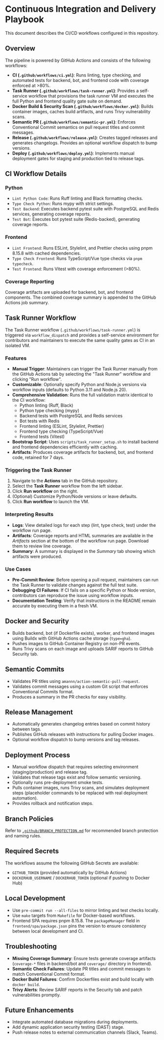 # Continuous Integration and Delivery Playbook

This document describes the CI/CD workflows configured in this repository.

## Overview

The pipeline is powered by GitHub Actions and consists of the following workflows:

- **CI (`.github/workflows/ci.yml`)**: Runs linting, type checking, and automated tests for backend, bot, and frontend code with coverage enforced at >80%.
- **Task Runner (`.github/workflows/task-runner.yml`)**: Provides a self-service workflow that provisions the task runner VM and executes the full Python and frontend quality gate suite on demand.
- **Docker Build & Security Scan (`.github/workflows/docker.yml`)**: Builds container images, caches build artifacts, and runs Trivy vulnerability scans.
- **Semantic PR (`.github/workflows/semantic-pr.yml`)**: Enforces Conventional Commit semantics on pull request titles and commit messages.
- **Release (`.github/workflows/release.yml`)**: Creates tagged releases and generates changelogs. Provides an optional workflow dispatch to bump versions.
- **Deploy (`.github/workflows/deploy.yml`)**: Implements manual deployment gates for staging and production tied to release tags.

## CI Workflow Details

### Python

- `Lint Python Code`: Runs Ruff linting and Black formatting checks.
- `Type Check Python`: Runs mypy with strict settings.
- `Test Backend`: Executes backend pytest suite with PostgreSQL and Redis services, generating coverage reports.
- `Test Bot`: Executes bot pytest suite (Redis-backed), generating coverage reports.

### Frontend

- `Lint Frontend`: Runs ESLint, Stylelint, and Prettier checks using pnpm 8.15.8 with cached dependencies.
- `Type Check Frontend`: Runs TypeScript/Vue type checks via `pnpm typecheck`.
- `Test Frontend`: Runs Vitest with coverage enforcement (>80%).

### Coverage Reporting

Coverage artifacts are uploaded for backend, bot, and frontend components. The combined coverage summary is appended to the GitHub Actions job summary.

## Task Runner Workflow

The Task Runner workflow (`.github/workflows/task-runner.yml`) is triggered via `workflow_dispatch` and provides a self-service environment for contributors and maintainers to execute the same quality gates as CI in an isolated VM.

### Features

- **Manual Trigger**: Maintainers can trigger the Task Runner manually from the GitHub Actions tab by selecting the "Task Runner" workflow and clicking "Run workflow".
- **Customizable**: Optionally specify Python and Node.js versions via workflow inputs (defaults to Python 3.11 and Node.js 20).
- **Comprehensive Validation**: Runs the full validation matrix identical to the CI workflow:
  - Python linting (Ruff, Black)
  - Python type checking (mypy)
  - Backend tests with PostgreSQL and Redis services
  - Bot tests with Redis
  - Frontend linting (ESLint, Stylelint, Prettier)
  - Frontend type checking (TypeScript/Vue)
  - Frontend tests (Vitest)
- **Bootstrap Script**: Uses `scripts/task_runner_setup.sh` to install backend and frontend dependencies efficiently with caching.
- **Artifacts**: Produces coverage artifacts for backend, bot, and frontend code, retained for 7 days.

### Triggering the Task Runner

1. Navigate to the **Actions** tab in the GitHub repository.
2. Select the **Task Runner** workflow from the left sidebar.
3. Click **Run workflow** on the right.
4. (Optional) Customize Python/Node versions or leave defaults.
5. Click **Run workflow** to launch the VM.

### Interpreting Results

- **Logs**: View detailed logs for each step (lint, type check, test) under the workflow run page.
- **Artifacts**: Coverage reports and HTML summaries are available in the *Artifacts* section at the bottom of the workflow run page. Download them to review line coverage.
- **Summary**: A summary is displayed in the *Summary* tab showing which artifacts were produced.

### Use Cases

- **Pre-Commit Review**: Before opening a pull request, maintainers can run the Task Runner to validate changes against the full test suite.
- **Debugging CI Failures**: If CI fails on a specific Python or Node version, contributors can reproduce the issue using workflow inputs.
- **Documentation Testing**: Verify that instructions in the README remain accurate by executing them in a fresh VM.

## Docker and Security

- Builds backend, bot (if Dockerfile exists), worker, and frontend images using Buildx with GitHub Actions cache storage (`type=gha`).
- Pushes images to GitHub Container Registry on non-PR events.
- Runs Trivy scans on each image and uploads SARIF reports to GitHub Security tab.

## Semantic Commits

- Validates PR titles using `amannn/action-semantic-pull-request`.
- Validates commit messages using a custom Git script that enforces Conventional Commits format.
- Produces a summary in the PR checks for easy visibility.

## Release Management

- Automatically generates changelog entries based on commit history between tags.
- Publishes GitHub releases with instructions for pulling Docker images.
- Optional workflow dispatch to bump versions and tag releases.

## Deployment Process

- Manual workflow dispatch that requires selecting environment (staging/production) and release tag.
- Validates that release tags exist and follow semantic versioning.
- Optionally runs pre-deployment smoke tests.
- Pulls container images, runs Trivy scans, and simulates deployment steps (placeholder commands to be replaced with real deployment automation).
- Provides rollback and notification steps.

## Branch Policies

Refer to [`.github/BRANCH_PROTECTION.md`](../.github/BRANCH_PROTECTION.md) for recommended branch protection and naming rules.

## Required Secrets

The workflows assume the following GitHub Secrets are available:

- `GITHUB_TOKEN` (provided automatically by GitHub Actions)
- `DOCKERHUB_USERNAME` / `DOCKERHUB_TOKEN` (optional if pushing to Docker Hub)

## Local Development

- Use `pre-commit run --all-files` to mirror linting and test checks locally.
- Use `make` targets from `Makefile` for Docker-based workflows.
- Frontend SPA requires pnpm 8.15.8. The `packageManager` field in `frontend/spa/package.json` pins the version to ensure consistency between local development and CI.

## Troubleshooting

- **Missing Coverage Summary**: Ensure tests generate coverage artifacts (`coverage-*` files in backend/bot and `coverage/` directory in frontend).
- **Semantic Check Failures**: Update PR titles and commit messages to match Conventional Commit format.
- **Docker Build Failures**: Confirm Dockerfiles exist and build locally with `docker build`.
- **Trivy Alerts**: Review SARIF reports in the Security tab and patch vulnerabilities promptly.

## Future Enhancements

- Integrate automated database migrations during deployments.
- Add dynamic application security testing (DAST) stage.
- Push release notes to external communication channels (Slack, Teams).
